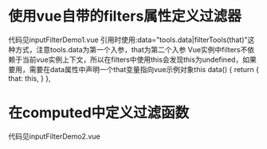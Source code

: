 # 使用vue自带的filters属性定义过滤器
代码见inputFilterDemo1.vue
引用时使用:data="tools.data|filterTools(that)"这种方式，注意tools.data为第一个入参，that为第二个入参
Vue实例中filters不依赖于当前vue实例上下文，所以在filters中使用this会发现this为undefined，如果要用，需要在data属性中声明一个that变量指向vue示例对象this
data() {
return {
that: this,
}
},
# 在computed中定义过滤函数
代码见inputFilterDemo2.vue